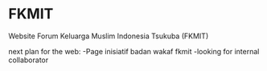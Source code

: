 # FKMIT

Website Forum Keluarga Muslim Indonesia Tsukuba (FKMIT)


next plan for the web:
-Page inisiatif badan wakaf fkmit
-looking for internal collaborator
